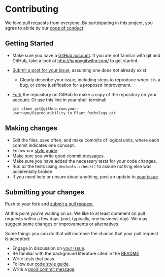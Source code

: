# Contributing

We love pull requests from everyone.
By participating in this project, you agree to abide by our [code of conduct](CODE_OF_CONDUCT.md).

## Getting Started

* Make sure you have a [GitHub account](https://github.com/signup/free).
If you are not familiar with git and GitHub, take a look at <http://happygitwithr.com/> to get started.
* [Submit a post for your issue](https://github.com/openplantpathology/Reproducibility_in_Plant_Pathology/issues/), assuming one does not already exist.
  * Clearly describe your issue, including steps to reproduce when it is a bug, or some justification for a proposed improvement.
* [Fork](https://github.com/openplantpathology/Reproducibility_in_Plant_Pathology/#fork-destination-box) the repository on GitHub to make a copy of the repository on your account.
Or use this line in your shell terminal:

    `git clone git@github.com:your-username/Reproducibility_in_Plant_Pathology.git`

## Making changes

* Edit the files, save often, and make commits of logical units, where each commit indicates one concept.
* Follow our [style guide](http://adv-r.had.co.nz/Style.html).
* Make sure you write [good commit messages](http://tbaggery.com/2008/04/19/a-note-about-git-commit-messages.html).
* Make sure you have added the necessary tests for your code changes.
* Run _all_ the tests using `devtools::check()` to assure nothing else was accidentally broken.
* If you need help or unsure about anything, post an update to [your issue](https://github.com/openplantpathology/Reproducibility_in_Plant_Pathology/issues/).

## Submitting your changes

Push to your fork and [submit a pull request](https://github.com/openplantpathology/Reproducibility_in_Plant_Pathology/compare/).

At this point you're waiting on us.
We like to at least comment on pull requests within a few days (and, typically, one business day).
We may suggest some changes or improvements or alternatives.

Some things you can do that will increase the chance that your pull request is accepted:

* Engage in discussion on [your issue](https://github.com/openplantpathology/Reproducibility_in_Plant_Pathology/issues/).
* Be familiar with the background literature cited in the [README](README.Rmd)
* Write tests that pass.
* Follow our [code style guide](http://adv-r.had.co.nz/Style.html).
* Write a [good commit message](http://tbaggery.com/2008/04/19/a-note-about-git-commit-messages.html).
